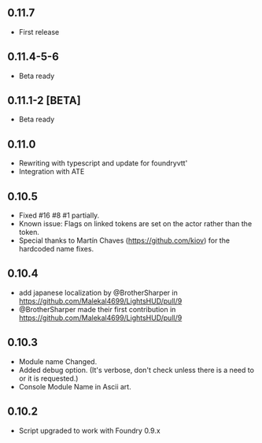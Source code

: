 ## 0.11.7

- First release

## 0.11.4-5-6

- Beta ready

## 0.11.1-2 [BETA]

- Beta ready

## 0.11.0

- Rewriting with typescript and update for foundryvtt'
- Integration with ATE

## 0.10.5
* Fixed #16 #8 #1 partially. 
* Known issue: Flags on linked tokens are set on the actor rather than the token.
* Special thanks to Martín Chaves (https://github.com/kiov) for the hardcoded name fixes.

## 0.10.4
* add japanese localization by @BrotherSharper in https://github.com/Malekal4699/LightsHUD/pull/9
* @BrotherSharper made their first contribution in https://github.com/Malekal4699/LightsHUD/pull/9

## 0.10.3
* Module name Changed.
* Added debug option. (It's verbose, don't check unless there is a need to or it is requested.)
* Console Module Name in Ascii art.

## 0.10.2
* Script upgraded to work with Foundry 0.9.x


